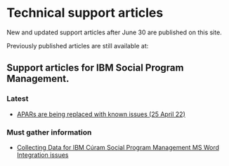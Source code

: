 # Technical support articles

New and updated support articles after June 30 are published on this site.

Previously published articles are still available at: <link TBD>

## Support articles for IBM Social Program Management.

### Latest
 * [APARs are being replaced with known issues (25 April 22)](apars-now-known-issues.md)

### Must gather information
 * [Collecting Data for IBM Cúram Social Program Management MS Word Integration issues](must-gather-ms-word-integration.md)


